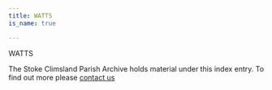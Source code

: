 ```yaml
---
title: WATTS
is_name: true

---
```


WATTS


The Stoke Climsland Parish Archive holds material under this index entry. To find out more please [contact us](/contact/)

